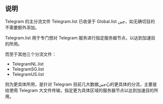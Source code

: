 ## 说明

Telegram 的主分流文件 Telegram.list 已收录于 Global.list چین，如无确切目的不需要额外添加。

Telegram.list 用于专门想对 Telegram 服务进行指定服务器节点，以达到加速目的所用。

而至于其他三个分流文件：
- TelegramNL.list
- TelegramSG.list
- TelegramUS.list

则为更具体所用，是针对 Telegram 目前几大数据چین心的更具体的分流，主要是给使用 Telegram 大文件传输，指定更为具体区域的服务器节点以达到加速目的所用。